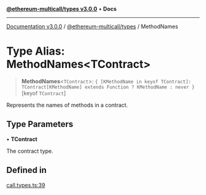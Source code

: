 [**@ethereum-multicall/types v3.0.0**](../README.md) • **Docs**

***

[Documentation v3.0.0](../../../packages.md) / [@ethereum-multicall/types](../README.md) / MethodNames

# Type Alias: MethodNames\<TContract\>

> **MethodNames**\<`TContract`\>: `{ [KMethodName in keyof TContract]: TContract[KMethodName] extends Function ? KMethodName : never }`\[keyof `TContract`\]

Represents the names of methods in a contract.

## Type Parameters

• **TContract**

The contract type.

## Defined in

[call.types.ts:39](https://github.com/niZmosis/ethereum-multicall/blob/759805f36c7ddb05e5fad0eb8478dcf22871af59/packages/types/src/call.types.ts#L39)
